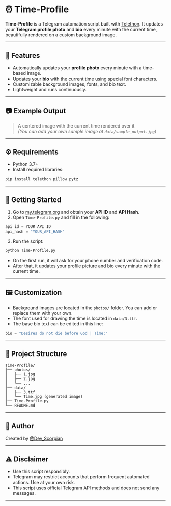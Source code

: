 # ⏰ Time-Profile

**Time-Profile** is a Telegram automation script built with [Telethon](https://github.com/LonamiWebs/Telethon). It updates your **Telegram profile photo** and **bio** every minute with the current time, beautifully rendered on a custom background image.

---

## 📌 Features

- Automatically updates your **profile photo** every minute with a time-based image.
- Updates your **bio** with the current time using special font characters.
- Customizable background images, fonts, and bio text.
- Lightweight and runs continuously.

---

## 📷 Example Output

> A centered image with the current time rendered over it  
> *(You can add your own sample image at `data/sample_output.jpg`)*

---

## ⚙️ Requirements

- Python 3.7+
- Install required libraries:

```bash
pip install telethon pillow pytz
```

---

## 🚀 Getting Started

1. Go to [my.telegram.org](https://my.telegram.org) and obtain your **API ID** and **API Hash**.
2. Open `Time-Profile.py` and fill in the following:

```python
api_id = YOUR_API_ID
api_hash = "YOUR_API_HASH"
```

3. Run the script:

```bash
python Time-Profile.py
```

- On the first run, it will ask for your phone number and verification code.
- After that, it updates your profile picture and bio every minute with the current time.

---

## 🖼 Customization

- Background images are located in the `photos/` folder. You can add or replace them with your own.
- The font used for drawing the time is located in `data/3.ttf`.
- The base bio text can be edited in this line:

```python
bio = "Desires do not die before God | Time:"
```

---

## 📁 Project Structure

```
Time-Profile/
├── photos/
│   ├── 1.jpg
│   ├── 2.jpg
│   └── ...
├── data/
│   ├── 3.ttf
│   └── Time.jpg (generated image)
├── Time-Profile.py
└── README.md
```

---

## 👤 Author

Created by [@Dev_Scorpian](https://t.me/Dev_Scorpian)

---

## ⚠️ Disclaimer

- Use this script responsibly.
- Telegram may restrict accounts that perform frequent automated actions. Use at your own risk.
- This script uses official Telegram API methods and does not send any messages.

---
